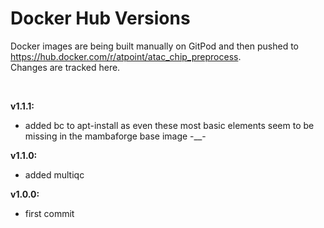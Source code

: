 # Docker Hub Versions

Docker images are being built manually on GitPod and then pushed to https://hub.docker.com/r/atpoint/atac_chip_preprocess.  
Changes are tracked here.  

<br>

**v1.1.1:**  
- added bc to apt-install as even these most basic elements seem to be missing in the mambaforge base image -__-  

**v1.1.0:**  
- added multiqc

**v1.0.0:**  
- first commit
